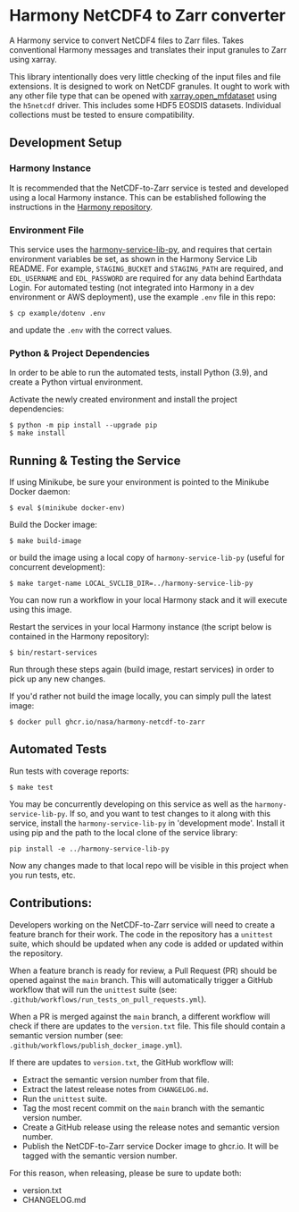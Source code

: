 # Harmony NetCDF4 to Zarr converter

A Harmony service to convert NetCDF4 files to Zarr files.  Takes conventional
Harmony messages and translates their input granules to Zarr using xarray.

This library intentionally does very little checking of the input files and
file extensions.  It is designed to work on NetCDF granules.  It ought to work
with any other file type that can be opened with
[xarray.open_mfdataset](http://xarray.pydata.org/en/stable/generated/xarray.open_mfdataset.html)
using the `h5netcdf` driver.  This includes some HDF5 EOSDIS datasets.
Individual collections must be tested to ensure compatibility.


## Development Setup

### Harmony Instance

It is recommended that the NetCDF-to-Zarr service is tested and developed using
a local Harmony instance. This can be established following the instructions in
the [Harmony repository](https://github.com/nasa/harmony).

### Environment File

This service uses the
[harmony-service-lib-py](https://github.com/nasa/harmony-service-lib-py),
and requires that certain environment variables be set, as shown in the Harmony
Service Lib README. For example, `STAGING_BUCKET` and `STAGING_PATH` are
required, and `EDL_USERNAME` and `EDL_PASSWORD` are required for any
data behind Earthdata Login. For automated testing (not integrated into Harmony in
a dev environment or AWS deployment), use the example `.env` file in this repo:

    $ cp example/dotenv .env

and update the `.env` with the correct values.

### Python & Project Dependencies

In order to be able to run the automated tests, install Python (3.9), and create a Python virtual environment.

Activate the newly created environment and install the project dependencies:

    $ python -m pip install --upgrade pip
    $ make install 

## Running & Testing the Service

If using Minikube, be sure your environment is pointed to the Minikube Docker daemon:

    $ eval $(minikube docker-env)

Build the Docker image:

    $ make build-image

or build the image using a local copy of `harmony-service-lib-py` (useful for concurrent development):

    $ make target-name LOCAL_SVCLIB_DIR=../harmony-service-lib-py

You can now run a workflow in your local Harmony stack and it will execute using this image.

Restart the services in your local Harmony instance (the script below is
contained in the Harmony repository):

	$ bin/restart-services

Run through these steps again (build image, restart services) in order to pick up any new changes.

If you'd rather not build the image locally, you can simply pull the latest image: 
    
    $ docker pull ghcr.io/nasa/harmony-netcdf-to-zarr

## Automated Tests

Run tests with coverage reports:

    $ make test

You may be concurrently developing on this service as well as the `harmony-service-lib-py`. If so, and you
want to test changes to it along with this service, install the `harmony-service-lib-py` in 'development mode'.
Install it using pip and the path to the local clone of the service library:

```
pip install -e ../harmony-service-lib-py
```

Now any changes made to that local repo will be visible in this project when you run tests, etc.

## Contributions:

Developers working on the NetCDF-to-Zarr service will need to create a feature
branch for their work. The code in the repository has a `unittest` suite, which
should be updated when any code is added or updated within the repository.

When a feature branch is ready for review, a Pull Request (PR) should be opened
against the `main` branch. This will automatically trigger a GitHub workflow
that will run the `unittest` suite (see:
`.github/workflows/run_tests_on_pull_requests.yml`).

When a PR is merged against the `main` branch, a different workflow will check
if there are updates to the `version.txt` file. This file should contain a
semantic version number (see: `.github/workflows/publish_docker_image.yml`).

If there are updates to `version.txt`, the GitHub workflow will:

* Extract the semantic version number from that file.
* Extract the latest release notes from `CHANGELOG.md`.
* Run the `unittest` suite.
* Tag the most recent commit on the `main` branch with the semantic version
  number.
* Create a GitHub release using the release notes and semantic version number.
* Publish the NetCDF-to-Zarr service Docker image to ghcr.io. It will be tagged
  with the semantic version number.

For this reason, when releasing, please be sure to update both:

* version.txt
* CHANGELOG.md
